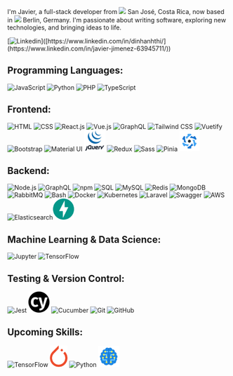 <p>
I'm Javier, a full-stack developer from <img src="https://cdn-icons-png.flaticon.com/512/197/197506.png" width="13"/> San José, Costa Rica,
 now based in <img src="https://cdn-icons-png.flaticon.com/512/197/197571.png" width="13"/> Berlin, Germany. I'm passionate about writing software, exploring new technologies, and bringing ideas to life.
</p>

[![Linkedin](https://img.shields.io/badge/-LinkedIn-blue?style=flat&logo=Linkedin&logoColor=white&link=[https://www.linkedin.com/in/dinhanhthi/](https://www.linkedin.com/in/javier-jimenez-63945711/))]([https://www.linkedin.com/in/dinhanhthi/](https://www.linkedin.com/in/javier-jimenez-63945711/))

## Programming Languages:
<img src="https://img.icons8.com/color/48/000000/javascript.png" alt="JavaScript" width="48"/> <img src="https://img.icons8.com/color/48/000000/python.png" alt="Python" width="48"/> <img src="https://user-images.githubusercontent.com/25181517/183570228-6a040b9f-3ddf-47a2-a201-743121dac664.png" alt="PHP" width="48"/> <img src="https://img.icons8.com/color/48/000000/typescript.png" alt="TypeScript" width="48"/> 

## Frontend:
<img src="https://img.icons8.com/color/48/000000/html-5--v1.png" alt="HTML" width="48"/> <img src="https://img.icons8.com/color/48/000000/css3.png" alt="CSS" width="48"/> <img src="https://img.icons8.com/plasticine/100/000000/react.png" alt="React.js" width="48"/> <img src="https://img.icons8.com/color/48/000000/vue-js.png" alt="Vue.js" width="48"/> <img src="https://img.icons8.com/color/48/000000/graphql.png" alt="GraphQL" width="48"/> <img src="https://img.icons8.com/color/48/000000/tailwindcss.png" alt="Tailwind CSS" width="48"/> <img src="https://cdn.vuetifyjs.com/docs/images/logos/vuetify-logo-dark.svg" alt="Vuetify" width="46"/> <img src="https://img.icons8.com/color/48/000000/bootstrap.png" alt="Bootstrap" width="48"/> <img src="https://img.icons8.com/color/48/000000/material-ui.png" alt="Material UI" width="44"/> <img src="assets/logos//jquery.svg" alt="jQuery" width="48"/> <img src="https://img.icons8.com/color/48/000000/redux.png" alt="Redux" width="48"/> <img src="https://img.icons8.com/color/48/000000/sass.png" alt="Sass" width="48"/> <img src="https://upload.wikimedia.org/wikipedia/commons/1/1c/Pinialogo.svg" alt="Pinia" width="34"/> <img src="assets/logos//quasar.svg" alt="Quasar" width="46"/>

## Backend:
<img src="https://img.icons8.com/color/48/000000/nodejs.png" alt="Node.js" width="48"/> <img src="https://img.icons8.com/fluency/48/000000/graphql.png" alt="GraphQL" width="48"/> <img src="https://img.icons8.com/color/48/000000/npm.png" alt="npm" width="48"/> <img src="https://img.icons8.com/color/48/000000/sql.png" alt="SQL" width="48"/> <img src="https://img.icons8.com/color/48/000000/mysql-logo.png" alt="MySQL" width="48"/> <img src="https://img.icons8.com/color/48/000000/redis.png" alt="Redis" width="48"/> <img src="https://img.icons8.com/color/48/000000/mongodb.png" alt="MongoDB" width="48"/> <img src="https://github.com/marwin1991/profile-technology-icons/assets/136815194/50342602-8025-4030-b492-550f2eaa4073" alt="RabbitMQ" width="40"/> <img src="https://user-images.githubusercontent.com/25181517/192158606-7c2ef6bd-6e04-47cf-b5bc-da2797cb5bda.png" alt="Bash" width="48"/> <img src="https://img.icons8.com/color/48/000000/docker.png" alt="Docker" width="48"/> <img src="https://img.icons8.com/color/48/000000/kubernetes.png" alt="Kubernetes" width="48"/> <img src="https://laravel.com/img/logomark.min.svg" alt="Laravel" width="40"/> <img src="https://user-images.githubusercontent.com/25181517/186711335-a3729606-5a78-4496-9a36-06efcc74f800.png" alt="Swagger" width="48"/> <img src="https://img.icons8.com/color/48/000000/amazon-web-services.png" alt="AWS" width="48"/> <img src="https://user-images.githubusercontent.com/25181517/183569191-f32cdf03-673f-4ae3-809b-3a8b376bb8a2.png" alt="Elasticsearch" width="40"/><img src="assets/logos/fastapi.png" alt="FastAPI" width="48"/>

## Machine Learning & Data Science:
<img src="https://user-images.githubusercontent.com/25181517/183914128-3fc88b4a-4ac1-40e6-9443-9a30182379b7.png" alt="Jupyter" width="48"/> <img src="https://img.icons8.com/color/48/000000/tensorflow.png" alt="TensorFlow" width="48"/>

## Testing & Version Control:
<img src="https://user-images.githubusercontent.com/25181517/187955005-f4ca6f1a-e727-497b-b81b-93fb9726268e.png" alt="Jest" width="40"/> <img src="assets/logos/cypress.svg" alt="Cypress" width="48"/> <img src="https://img.icons8.com/color/48/000000/cucumber.png" alt="Cucumber" width="48"/> <img src="https://img.icons8.com/color/48/000000/git.png" alt="Git" width="48"/> <img src="https://img.icons8.com/color/48/000000/github.png" alt="GitHub" width="48"/>

## Upcoming Skills:
<img src="https://img.icons8.com/color/48/000000/tensorflow.png" alt="TensorFlow" width="48"/> <img src="assets/logos/pytorch.png" alt="PyTorch" width="40"/> <img src="https://img.icons8.com/color/48/000000/python.png" alt="Python" width="48"/> <img src="assets/logos/ai.png" alt="Machine Learning" width="48"/>
